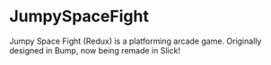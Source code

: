 # JumpySpaceFight
Jumpy Space Fight (Redux) is a platforming arcade game. Originally designed in Bump, now being remade in Slick!
